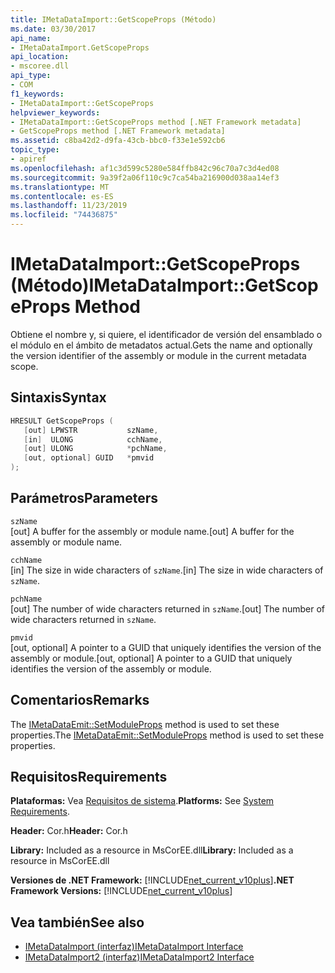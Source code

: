 ```yaml
---
title: IMetaDataImport::GetScopeProps (Método)
ms.date: 03/30/2017
api_name:
- IMetaDataImport.GetScopeProps
api_location:
- mscoree.dll
api_type:
- COM
f1_keywords:
- IMetaDataImport::GetScopeProps
helpviewer_keywords:
- IMetaDataImport::GetScopeProps method [.NET Framework metadata]
- GetScopeProps method [.NET Framework metadata]
ms.assetid: c8ba42d2-d9fa-43cb-bbc0-f33e1e592cb6
topic_type:
- apiref
ms.openlocfilehash: af1c3d599c5280e584ffb842c96c70a7c3d4ed08
ms.sourcegitcommit: 9a39f2a06f110c9c7ca54ba216900d038aa14ef3
ms.translationtype: MT
ms.contentlocale: es-ES
ms.lasthandoff: 11/23/2019
ms.locfileid: "74436875"
---
```

# <a name="imetadataimportgetscopeprops-method"></a><span data-ttu-id="4153a-102">IMetaDataImport::GetScopeProps (Método)</span><span class="sxs-lookup"><span data-stu-id="4153a-102">IMetaDataImport::GetScopeProps Method</span></span>
<span data-ttu-id="4153a-103">Obtiene el nombre y, si quiere, el identificador de versión del ensamblado o el módulo en el ámbito de metadatos actual.</span><span class="sxs-lookup"><span data-stu-id="4153a-103">Gets the name and optionally the version identifier of the assembly or module in the current metadata scope.</span></span>  
  
## <a name="syntax"></a><span data-ttu-id="4153a-104">Sintaxis</span><span class="sxs-lookup"><span data-stu-id="4153a-104">Syntax</span></span>  
  
```cpp  
HRESULT GetScopeProps (  
   [out] LPWSTR           szName,  
   [in]  ULONG            cchName,  
   [out] ULONG            *pchName,  
   [out, optional] GUID   *pmvid  
);  
```  
  
## <a name="parameters"></a><span data-ttu-id="4153a-105">Parámetros</span><span class="sxs-lookup"><span data-stu-id="4153a-105">Parameters</span></span>  
 `szName`  
 <span data-ttu-id="4153a-106">[out] A buffer for the assembly or module name.</span><span class="sxs-lookup"><span data-stu-id="4153a-106">[out] A buffer for the assembly or module name.</span></span>  
  
 `cchName`  
 <span data-ttu-id="4153a-107">[in] The size in wide characters of `szName`.</span><span class="sxs-lookup"><span data-stu-id="4153a-107">[in] The size in wide characters of `szName`.</span></span>  
  
 `pchName`  
 <span data-ttu-id="4153a-108">[out] The number of wide characters returned in `szName`.</span><span class="sxs-lookup"><span data-stu-id="4153a-108">[out] The number of wide characters returned in `szName`.</span></span>  
  
 `pmvid`  
 <span data-ttu-id="4153a-109">[out, optional] A pointer to a GUID that uniquely identifies the version of the assembly or module.</span><span class="sxs-lookup"><span data-stu-id="4153a-109">[out, optional] A pointer to a GUID that uniquely identifies the version of the assembly or module.</span></span>  
  
## <a name="remarks"></a><span data-ttu-id="4153a-110">Comentarios</span><span class="sxs-lookup"><span data-stu-id="4153a-110">Remarks</span></span>  
 <span data-ttu-id="4153a-111">The [IMetaDataEmit::SetModuleProps](../../../../docs/framework/unmanaged-api/metadata/imetadataemit-setmoduleprops-method.md) method is used to set these properties.</span><span class="sxs-lookup"><span data-stu-id="4153a-111">The [IMetaDataEmit::SetModuleProps](../../../../docs/framework/unmanaged-api/metadata/imetadataemit-setmoduleprops-method.md) method is used to set these properties.</span></span>  
  
## <a name="requirements"></a><span data-ttu-id="4153a-112">Requisitos</span><span class="sxs-lookup"><span data-stu-id="4153a-112">Requirements</span></span>  
 <span data-ttu-id="4153a-113">**Plataformas:** Vea [Requisitos de sistema](../../../../docs/framework/get-started/system-requirements.md).</span><span class="sxs-lookup"><span data-stu-id="4153a-113">**Platforms:** See [System Requirements](../../../../docs/framework/get-started/system-requirements.md).</span></span>  
  
 <span data-ttu-id="4153a-114">**Header:** Cor.h</span><span class="sxs-lookup"><span data-stu-id="4153a-114">**Header:** Cor.h</span></span>  
  
 <span data-ttu-id="4153a-115">**Library:** Included as a resource in MsCorEE.dll</span><span class="sxs-lookup"><span data-stu-id="4153a-115">**Library:** Included as a resource in MsCorEE.dll</span></span>  
  
 <span data-ttu-id="4153a-116">**Versiones de .NET Framework:** [!INCLUDE[net_current_v10plus](../../../../includes/net-current-v10plus-md.md)]</span><span class="sxs-lookup"><span data-stu-id="4153a-116">**.NET Framework Versions:** [!INCLUDE[net_current_v10plus](../../../../includes/net-current-v10plus-md.md)]</span></span>  
  
## <a name="see-also"></a><span data-ttu-id="4153a-117">Vea también</span><span class="sxs-lookup"><span data-stu-id="4153a-117">See also</span></span>

- [<span data-ttu-id="4153a-118">IMetaDataImport (interfaz)</span><span class="sxs-lookup"><span data-stu-id="4153a-118">IMetaDataImport Interface</span></span>](../../../../docs/framework/unmanaged-api/metadata/imetadataimport-interface.md)
- [<span data-ttu-id="4153a-119">IMetaDataImport2 (interfaz)</span><span class="sxs-lookup"><span data-stu-id="4153a-119">IMetaDataImport2 Interface</span></span>](../../../../docs/framework/unmanaged-api/metadata/imetadataimport2-interface.md)
